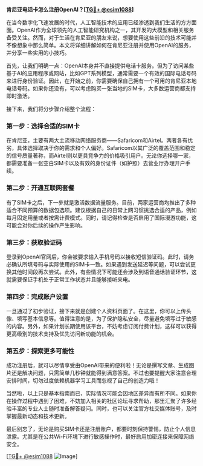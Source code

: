 **肯尼亚电话卡怎么注册OpenAI？[[TG💪+ @esim1088](https://t.me/s/esim1088)]**

在当今数字化飞速发展的时代，人工智能技术的应用已经渗透到我们生活的方方面面。OpenAI作为全球领先的人工智能研究机构之一，其开发的大模型和相关服务备受关注。然而，对于生活在肯尼亚的朋友来说，想要使用这些前沿的技术可能并不像想象中那么简单。本文将详细讲解如何在肯尼亚注册并使用OpenAI的服务，并分享一些实用的小技巧。

首先，让我们明确一点：OpenAI本身并不直接提供电话卡服务。但为了访问某些基于AI的应用程序或网站，比如GPT系列模型，通常需要一个有效的国际电话号码来进行身份验证。因此，在开始之前，你需要确保自己拥有一个可用的肯尼亚本地电话号码。如果你还没有，可以考虑购买一张当地的SIM卡，大多数运营商都支持即时激活。

接下来，我们将分步骤介绍整个流程：

### 第一步：选择合适的SIM卡
在肯尼亚，主要有两大主流移动网络服务商——Safaricom和Airtel。两者各有优劣，具体选择取决于你的需求和个人偏好。Safaricom以其广泛的覆盖范围和稳定的信号质量著称，而Airtel则以更具竞争力的价格吸引用户。无论你选择哪一家，都需要准备一张空白SIM卡以及有效的身份证件（如护照）去营业厅办理开户手续。

### 第二步：开通互联网套餐
有了SIM卡之后，下一步就是激活数据流量服务。目前，两家运营商均推出了多种适合不同预算的数据包选项。建议根据自己的日常上网习惯挑选合适的产品，例如每月固定用量或者按需计费模式。同时，请记得检查是否启用了国际漫游功能，这可能会对你后续的操作产生影响。

### 第三步：获取验证码
登录到OpenAI官网后，你会被要求输入手机号码以接收短信验证码。此时，请务必确认所填号码与实际使用的SIM卡一致。如果遇到发送延迟等问题，可以尝试更换其他时间段再次尝试。此外，有些情况下可能还会涉及到语音通话验证环节，这就需要保证手机处于正常工作状态并且能够接听来电。

### 第四步：完成账户设置
一旦通过了初步验证，接下来就是创建个人资料页面了。在这里，你可以上传头像、填写基本信息等。值得注意的是，为了保护隐私安全，尽量避免填写过于敏感的内容。另外，如果计划长期使用该平台，不妨考虑订阅付费计划，这样可以获得更高级别的技术支持及优先访问新功能的机会。

### 第五步：探索更多可能性
成功注册后，就可以尽情享受由OpenAI带来的便利啦！无论是撰写文章、生成图片还是解决问题，只需简单几秒钟就能得到满意答案。不过也要提醒大家注意合理安排时间，切勿过度依赖机器学习工具而忽视了自己的创造力哦！

当然啦，以上只是基本指南而已，实际情况可能会因地区差异而有所不同。如果你在操作过程中遇到了困难，不妨加入相关的社区论坛寻求帮助，那里汇聚了许多经验丰富的专业人士随时准备解答疑问。同时，也可以关注官方社交媒体账号，及时掌握最新动态和技术更新。

最后别忘了，无论是购买SIM卡还是注册账户，都要时刻保持警惕，防止个人信息泄露。尤其是在公共Wi-Fi环境下进行敏感操作时，最好启用加密连接来保障网络安全。

[[TG💪+ @esim1088](https://t.me/s/esim1088) ![Image](https://i.postimg.cc/4NQfJmqS/Snipaste-2025-05-13-00-14-12.png)]